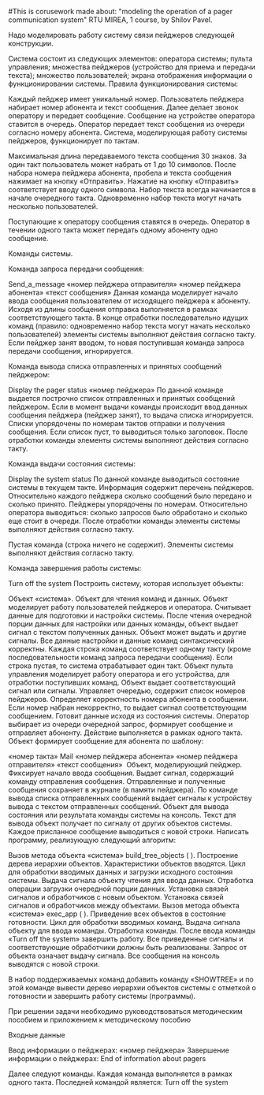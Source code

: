 #This is corusework made about: "modeling the operation of a pager communication system"
RTU MIREA, 1 course, by Shilov Pavel.


Надо моделировать работу систему связи пейджеров следующей конструкции.

Система состоит из следующих элементов:
  оператора системы;
  пульта управления;
  множества пейджеров (устройство для приема и передачи текста);
  множество пользователей;
  экрана отображения информации о функционировании системы.
  Правила функционирования системы:

Каждый пейджер имеет уникальный номер. Пользователь пейджера набирает номер абонента и текст сообщения.
Далее делает звонок оператору и передает сообщение.
Сообщение на устройстве оператора ставится в очередь.
Оператор передает текст сообщения из очереди согласно номеру абонента.
Система, моделирующая работу системы пейджеров, функционирует по тактам.

Максимальная длина передаваемого текста сообщения 30 знаков. За один такт пользователь может набрать от 1 до 10 символов. После набора номера пейджера абонента, пробела и текста сообщения нажимает на кнопку «Отправить». Нажатие на кнопку «Отправить» соответствует вводу одного символа. Набор текста всегда начинается в начале очередного такта.  Одновременно набор текста могут начать несколько пользователей.

Поступающие к оператору сообщения ставятся в очередь. Оператор в течении одного такта может передать одному абоненту одно сообщение.

Команды системы.

Команда запроса передачи сообщения:

Send_a_message «номер пейджера отправителя» «номер пейджера абонента» «текст сообщения»
Данная команда моделирует начало ввода сообщения пользователем от исходящего пейджера к абоненту. Исходя из длины сообщения отправка выполняется в рамках соответствующего такта. В конце отработки последовательно идущих команд (правило: одновременно набор текста могут начать несколько пользователей) элементы системы выполняют действия согласно такту. Если пейджер занят вводом, то новая поступившая команда запроса передачи сообщения, игнорируется.

Команда вывода списка отправленных и принятых сообщений пейджером:

Display the pager status «номер пейджера»
По данной команде выдается построчно список отправленных и принятых сообщений пейджером. Если в момент выдачи команды происходит ввод данных сообщения пейджера (пейджер занят), то выдача списка игнорируется. Списки упорядочены по номерам тактов отправки и получения сообщения. Если список пуст, то выводиться только заголовок. После отработки команды элементы системы выполняют действия согласно такту.

Команда выдачи состояния системы:

Display the system status
По данной команде выводиться состояние системы в текущем такте. Информация содержит перечень пейджеров. Относительно каждого пейджера сколько сообщений было передано и сколько принято. Пейджеры упорядочены по номерам. Относительно оператора выводиться: сколько запросов было обработано и сколько еще стоит в очереди. После отработки команды элементы системы выполняют действия согласно такту.

Пустая команда (строка ничего не содержит). Элементы системы выполняют действия согласно такту.

Команда завершения работы системы:

Turn off the system
Построить систему, которая использует объекты:

Объект «система».
Объект для чтения команд и данных. Объект моделирует работу пользователей пейджеров и оператора. Считывает данные для подготовки и настройки системы. После чтения очередной порции данных для настройки или данных команды, объект выдает сигнал с текстом полученных данных. Объект может выдать и другие сигналы. Все данные настройки и данные команд синтаксический корректны. Каждая строка команд соответствует одному такту (кроме последовательности команд запроса передачи сообщения). Если строка пустая, то система отрабатывает один такт.
Объект пульта управления моделирует работу оператора и его устройства, для отработки поступивших команд. Объект выдает соответствующий сигнал или сигналы. Управляет очередью, содержит список номеров пейджеров. Определяет корректность номера абонента в сообщении. Если номер набран некорректно, то выдает сигнал соответствующим сообщением. Готовит данные исходя из состояния системы. Оператор выбирает из очереди очередной запрос, формирует сообщение и отправляет абоненту.  Действие выполняется в рамках одного такта. Объект формирует сообщение для абонента по шаблону: 

«номер такта» Mail «номер пейджера абонента» «номер пейджера отправителя» «текст сообщения» ​
Объект, моделирующий пейджер. Фиксирует начало ввода сообщения. Выдает сигнал, содержащий команду отправления сообщения. Отправленные и полученные сообщения сохраняет в журнале (в памяти пейджера). По команде вывода списка отправленных сообщений выдает сигналы к устройству вывода с текстом отправленных сообщений.
Объект для вывода состояния или результата команды системы на консоль. Текст для вывода объект получает по сигналу от других объектов системы. Каждое присланное сообщение выводиться с новой строки.
Написать программу, реализующую следующий алгоритм:

Вызов метода объекта «система» build_tree_objects ( ).
  Построение дерева иерархии объектов. Характеристики объектов вводятся.
  Цикл для обработки вводимых данных и загрузки исходного состояния системы.
    Выдача сигнала объекту чтения для ввода данных.
    Отработка операции загрузки очередной порции данных.
    Установка связей сигналов и обработчиков с новым объектом.
  Установка связей сигналов и обработчиков между объектами.
Вызов метода объекта «система» exec_app ( ).
  Приведение всех объектов в состояние готовности.
  Цикл для обработки вводимых команд.
    Выдача сигнала объекту для ввода команды.
    Отработка команды.
  После ввода команды «Turn off the system» завершить работу.
  Все приведенные сигналы и соответствующие обработчики должны быть реализованы. Запрос от объекта означает выдачу сигнала. Все сообщения на консоль выводятся с новой строки.

В набор поддерживаемых команд добавить команду «SHOWTREE» и по этой команде вывести дерево иерархии объектов системы с отметкой о готовности и завершить работу системы (программы).

При решении задачи необходимо руководствоваться методическим пособием и приложением к методическому пособию

Входные данные

Ввод информации о пейджерах:
«номер пейджера»
Завершение информации о пейджерах:
End of information about pagers


Далее следуют команды. Каждая команда выполняется в рамках одного такта.
Последней командой является: Turn off the system

